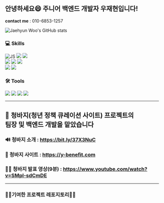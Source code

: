 ## 안녕하세요😄 주니어 백엔드 개발자 우재현입니다!
 **contact me** : 010-6853-1257
 <p></p>

![Jaehyun Woo's GitHub stats](https://github-readme-stats.vercel.app/api?username=Ausdauer1&show_icons=true&theme=tokyonight)

### 💻 Skills
![JS](https://img.shields.io/badge/JavaScript-F7DF1E?style=flat-square&logo=JavaScript&logoColor=black)  ![](https://img.shields.io/badge/Node.js-339933?style=flat-square&logo=Node.js&logoColor=white) ![](https://img.shields.io/badge/Express-000000?style=flat-square&logo=Express&logoColor=white)   
![](https://img.shields.io/badge/MySQL-4479A1?style=flat-square&logo=MySQL&logoColor=white)        ![](https://img.shields.io/badge/Sequelize-52B0E7?style=flat-square&logo=Sequelize&logoColor=white)  ![](https://img.shields.io/badge/MongoDB-47A248?style=flat-square&logo=MongoDB&logoColor=white)  
![](https://img.shields.io/badge/Selenium-43B02A?style=flat-square&logo=Selenium&logoColor=white) ![](https://img.shields.io/badge/JSONWebTokens-000000?style=flat-square&logo=JSONWebTokens&logoColor=white) 


### 🛠 Tools
![](https://img.shields.io/badge/Amazon_RDS-007AAC?style=flat-square&logo=AmazonAWS&logoColor=white) 
![](https://img.shields.io/badge/Amazon_EC2-F5792A?style=flat-square&logo=AmazonAWS&logoColor=white)
![](https://img.shields.io/badge/PM2-2B037A?style=flat-square&logo=PM2&logoColor=white)
![](https://img.shields.io/badge/Ubuntu-Cron-E95420?style=flat-square&logo=Ubuntu&logoColor=white)

***
## 👖 청바지(청년 정책 큐레이션 사이트) 프로젝트의 <br>팀장 및 백엔드 개발을 맡았습니다 

### 🔊 청바지 소개 : https://bit.ly/37X3NuC  <br></br> 💎 청바지 사이트 : https://y-benefit.com

### 🙋‍♂️ 청바지 발표 영상(9분) : https://www.youtube.com/watch?v=SMpl-sdCmDE
***
### 🔻🔻기여한 프로젝트 레포지토리🔻🔻
 
